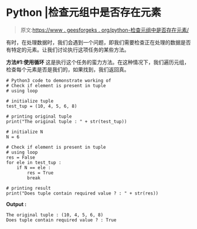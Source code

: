 # Python |检查元组中是否存在元素

> 原文:[https://www . geesforgeks . org/python-检查元组中是否存在元素/](https://www.geeksforgeeks.org/python-check-if-element-is-present-in-tuple/)

有时，在处理数据时，我们会遇到一个问题，即我们需要检查正在处理的数据是否有特定的元素。让我们讨论执行这项任务的某些方法。

**方法#1:使用循环**
这是执行这个任务的蛮力方法。在这种情况下，我们遍历元组，检查每个元素是否是我们的，如果找到，我们返回真。

```
# Python3 code to demonstrate working of
# Check if element is present in tuple
# using loop

# initialize tuple
test_tup = (10, 4, 5, 6, 8)

# printing original tuple
print("The original tuple : " + str(test_tup))

# initialize N 
N = 6

# Check if element is present in tuple
# using loop
res = False 
for ele in test_tup :
    if N == ele :
        res = True
        break

# printing result
print("Does tuple contain required value ? : " + str(res))
```

**Output :**

```
The original tuple : (10, 4, 5, 6, 8)
Does tuple contain required value ? : True

```